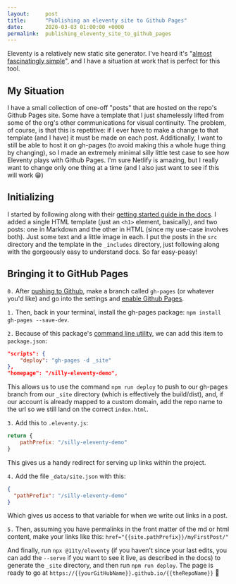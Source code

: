 ```yaml
---
layout:     post
title:      "Publishing an eleventy site to Github Pages"
date:       2020-03-03 01:00:00 +0000
permalink:  publishing_eleventy_site_to_github_pages
---
```


Eleventy is a relatively new static site generator.  I've heard it's "[almost fascinatingly simple](https://css-tricks.com/a-site-for-front-end-development-conferences-built-with-11ty-on-netlify/)", and I have a situation at work that is perfect for this tool.  

## My Situation

I have a small collection of one-off "posts" that are hosted on the repo's Github Pages site.  Some have a template that I just shamelessly lifted from some of the org's other communications for visual continuity.  The problem, of course, is that this is repetitive: if I ever have to make a change to that template (and I have) it must be made on each post.  Additionally, I want to still be able to host it on gh-pages (to avoid making this a whole huge thing by changing), so I made an extremely minimal silly little test case to see how Eleventy plays with Github Pages. I'm sure Netlify is amazing, but I really want to change only one thing at a time (and I also just want to see if this will work 😁)

## Initializing

I started by following along with their [getting started guide in the docs](https://www.11ty.dev/docs/getting-started/).
I added a single HTML template (just an `<h1>` element, basically), and two posts: one in Markdown and the other in HTML (since my use-case involves both).  Just some text and a little image in each.  I put the posts in the `src` directory and the template in the `_includes` directory, just following along with the gorgeously easy to understand docs.  So far easy-peasy!

## Bringing it to GitHub Pages

`0.` After [pushing to Github](https://help.github.com/en/github/importing-your-projects-to-github/adding-an-existing-project-to-github-using-the-command-line), make a branch called `gh-pages` (or whatever you'd like) and go into the settings and [enable Github Pages](https://help.github.com/en/github/working-with-github-pages/configuring-a-publishing-source-for-your-github-pages-site).

`1.` Then, back in your terminal, install the gh-pages package: `npm install gh-pages --save-dev`.

`2.` Because of this package's [command line utility](https://www.npmjs.com/package/gh-pages#command-line-utility), we can add this item to `package.json`: 
```json
"scripts": {
    "deploy": "gh-pages -d _site"
},
"homepage": "/silly-eleventy-demo",
```  
This allows us to use the command `npm run deploy` to push to our gh-pages branch from our `_site` directory (which is effectively the build/dist), and, if our account is already mapped to a custom domain, add the repo name to the url so we still land on the correct `index.html`.

`3.` Add this to `.eleventy.js`:
```js
return {
    pathPrefix: "/silly-eleventy-demo"
}
```
This gives us a handy redirect for serving up links within the project.

`4.` Add the file `_data/site.json` with this:
```json
{
  "pathPrefix": "/silly-eleventy-demo"
}
```
Which gives us access to that variable for when we write out links in a post.

`5.` Then, assuming you have permalinks in the front matter of the md or html content, make your links like this:
`href="{{site.pathPrefix}}/myFirstPost/"`

And finally, run `npx @11ty/eleventy` (if you haven't since your last edits, you can add the `--serve` if you want to see it live, as described in the docs) to generate the `_site` directory, and then run `npm run deploy`.  The page is ready to go at `https://{{yourGitHubName}}.github.io/{{theRepoName}}` 🎊